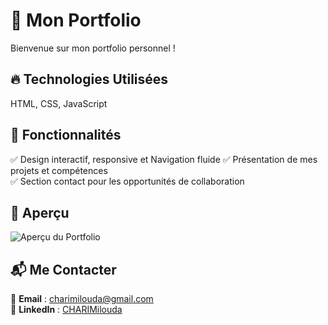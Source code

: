 # 🚀 Mon Portfolio  

Bienvenue sur mon portfolio personnel !
## 🔥 Technologies Utilisées  
 HTML, CSS, JavaScript 
 ## 📌 Fonctionnalités  
✅ Design interactif, responsive  et Navigation fluide
✅ Présentation de mes projets et compétences  
✅ Section contact pour les opportunités de collaboration  
## 📸 Aperçu  
![Aperçu du Portfolio](lienversvideodemo)  
## 📬 Me Contacter  
📧 **Email** : [charimilouda@gmail.com](mailto:charimilouda@gmail.com@gmail.com)  
💼 **LinkedIn** : [CHARIMilouda](https://www.linkedin.com/in/milouda-chari/)  
